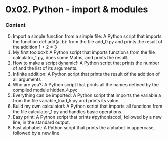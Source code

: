 # 0x02. Python - import & modules

### Content

0. Import a simple function from a simple file: A Python script that imports the function def add(a, b): from the file add_0.py and prints the result of the addition 1 + 2 = 3
1. My first toolbox!: A Python script that imports functions from the file calculator_1.py, does some Maths, and prints the result.
2. How to make a script dynamic!: A Python script that prints the number of and the list of its arguments.
3. Infinite addition: A Python script that prints the result of the addition of all arguments
4. Who are you?: A Python script that prints all the names defined by the compiled module hidden_4.pyc
5. Everything can be imported: A Python script that imports the variable a from the file variable_load_5.py and prints its value.
6. Build my own calculator!: A Python script that imports all functions from the file calculator_1.py and handles basic operations.
7. Easy print: A Python script that prints #pythoniscool, followed by a new line, in the standard output.
9. Fast alphabet: A Python script that prints the alphabet in uppercase, followed by a new line.